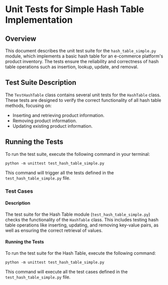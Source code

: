 # Unit Tests for Simple Hash Table Implementation

## Overview
This document describes the unit test suite for the `hash_table_simple.py` module, which implements a basic hash table for an e-commerce platform's product inventory. The tests ensure the reliability and correctness of hash table operations such as insertion, lookup, update, and removal.

## Test Suite Description
The `TestHashTable` class contains several unit tests for the `HashTable` class. These tests are designed to verify the correct functionality of all hash table methods, focusing on:

- Inserting and retrieving product information.
- Removing product information.
- Updating existing product information.

## Running the Tests
To run the test suite, execute the following command in your terminal:

```shell
python -m unittest test_hash_table_simple.py
```
This command will trigger all the tests defined in the `test_hash_table_simple.py` file.

### Test Cases

#### Description

The test suite for the Hash Table module (`test_hash_table_simple.py`) checks the functionality of the `HashTable` class. This includes testing hash table operations like inserting, updating, and removing key-value pairs, as well as ensuring the correct retrieval of values.

#### Running the Tests

To run the test suite for the Hash Table, execute the following command:

```shell
python -m unittest test_hash_table_simple.py
```

This command will execute all the test cases defined in the `test_hash_table_simple.py` file.